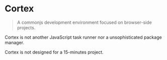# Cortex

> A commonjs development environment focused on browser-side projects.

Cortex is not another JavaScript task runner nor a unsophisticated package manager.

Cortex is not designed for a 15-minutes project.